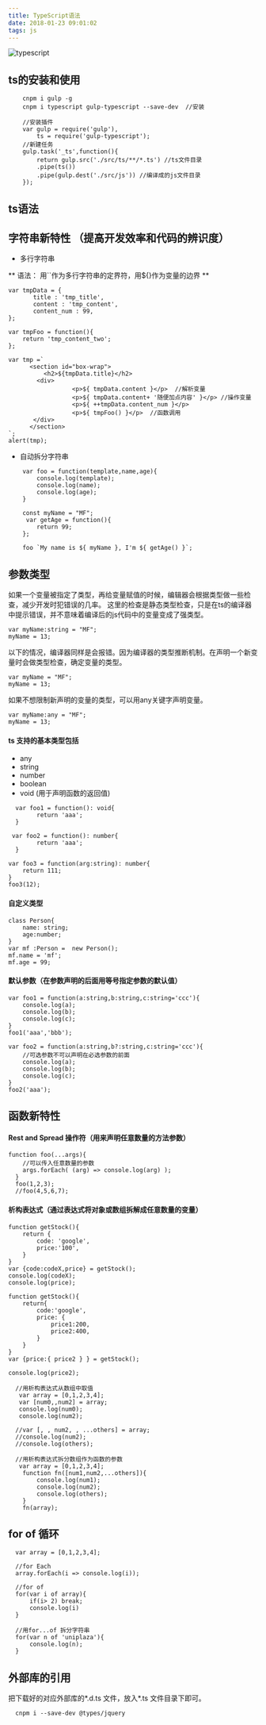 ```yaml
---
title: TypeScript语法
date: 2018-01-23 09:01:02
tags: js
---
```


![typescript](/images/blog/ts/ts.jpg)

<!-- more -->

## ts的安装和使用
```
    cnpm i gulp -g
    cnpm i typescript gulp-typescript --save-dev  //安装  
```
```
    //安装插件
    var gulp = require('gulp'),
        ts = require('gulp-typescript');
    //新建任务
    gulp.task('_ts',function(){
        return gulp.src('./src/ts/**/*.ts') //ts文件目录
        .pipe(ts())
        .pipe(gulp.dest('./src/js')) //编译成的js文件目录
    });
```

## ts语法

##  字符串新特性 （提高开发效率和代码的辨识度）

-  多行字符串

** 语法： 用``作为多行字符串的定界符，用${}作为变量的边界 **

```
var tmpData = {
       title : 'tmp_title',
       content : 'tmp_content',
       content_num : 99,
};

var tmpFoo = function(){
    return 'tmp_content_two';
};

var tmp =`
      <section id="box-wrap">
          <h2>${tmpData.title}</h2>
        <div>
                  <p>${ tmpData.content }</p>  //解析变量
                  <p>${ tmpData.content+ '随便加点内容' }</p> //操作变量
                  <p>${ ++tmpData.content_num }</p>
                  <p>${ tmpFoo() }</p>  //函数调用
       </div>
      </section>
`;
alert(tmp);
```
- 自动拆分字符串
```
    var foo = function(template,name,age){
        console.log(template);
        console.log(name);
        console.log(age);       
    }

    const myName = "MF";
     var getAge = function(){
        return 99;
    };

    foo `My name is ${ myName }, I'm ${ getAge() }`;
```

## 参数类型 
 如果一个变量被指定了类型，再给变量赋值的时候，编辑器会根据类型做一些检查，减少开发时犯错误的几率。
这里的检查是静态类型检查，只是在ts的编译器中提示错误，并不意味着编译后的js代码中的变量变成了强类型。
```
var myName:string = "MF";
myName = 13;
```
以下的情况，编译器同样是会报错。因为编译器的类型推断机制。在声明一个新变量时会做类型检查，确定变量的类型。
```
var myName = "MF";
myName = 13;
```
如果不想限制新声明的变量的类型，可以用any关键字声明变量。
```
var myName:any = "MF";
myName = 13;
```

#### ts 支持的基本类型包括
- any
- string
- number
- boolean
- void (用于声明函数的返回值)
```
  var foo1 = function(): void{
        return 'aaa';
  }

 var foo2 = function(): number{
        return 'aaa';
  }

var foo3 = function(arg:string): number{
    return 111;
}
foo3(12);
```
####  自定义类型
```
class Person{
    name: string;
    age:number;
}
var mf :Person =  new Person();
mf.name = 'mf';
mf.age = 99;
```

#### 默认参数（在参数声明的后面用等号指定参数的默认值）
```
var foo1 = function(a:string,b:string,c:string='ccc'){
    console.log(a);
    console.log(b);
    console.log(c);
}
foo1('aaa','bbb');

var foo2 = function(a:string,b?:string,c:string='ccc'){
    //可选参数不可以声明在必选参数的前面
    console.log(a);
    console.log(b);
    console.log(c);
}
foo2('aaa');
```

## 函数新特性

#### Rest and Spread 操作符（用来声明任意数量的方法参数）
```
function foo(...args){
    //可以传入任意数量的参数  
    args.forEach( (arg) => console.log(arg) );
  }
  foo(1,2,3);
  //foo(4,5,6,7);
```
#### 析构表达式（通过表达式将对象或数组拆解成任意数量的变量）
```
function getStock(){
    return {
        code: 'google',
        price:'100',
    }
}
var {code:codeX,price} = getStock();
console.log(codeX);
console.log(price);
```
```
function getStock(){
    return{
        code:'google',
        price: {
            price1:200,
            price2:400,
        }
    }
}
var {price:{ price2 } } = getStock();

console.log(price2);
```
```
  //用析构表达式从数组中取值
   var array = [0,1,2,3,4];
   var [num0,,num2] = array;
   console.log(num0);
   console.log(num2);

  //var [, , num2, , ...others] = array;
  //console.log(num2);
  //console.log(others);
```
```
  //用析构表达式拆分数组作为函数的参数
   var array = [0,1,2,3,4];
    function fn([num1,num2,...others]){
        console.log(num1);
        console.log(num2);
        console.log(others);
    }
    fn(array);
```

## for of 循环
```
  var array = [0,1,2,3,4];

  //for Each
  array.forEach(i => console.log(i));

  //for of
  for(var i of array){
      if(i> 2) break;
      console.log(i)
  }

  //用for...of 拆分字符串
  for(var n of 'uniplaza'){
      console.log(n);
  }
```

## 外部库的引用
把下载好的对应外部库的*.d.ts 文件，放入*.ts 文件目录下即可。
```
  cnpm i --save-dev @types/jquery
```